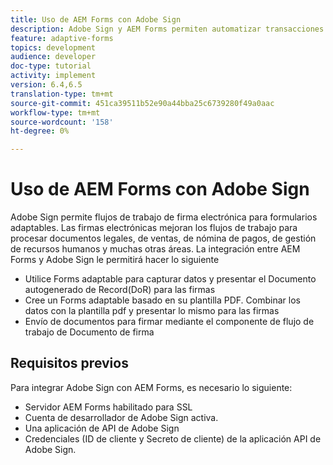 ```yaml
---
title: Uso de AEM Forms con Adobe Sign
description: Adobe Sign y AEM Forms permiten automatizar transacciones complejas e incluir firmas electrónicas legales como parte de una experiencia digital sin fisuras.
feature: adaptive-forms
topics: development
audience: developer
doc-type: tutorial
activity: implement
version: 6.4,6.5
translation-type: tm+mt
source-git-commit: 451ca39511b52e90a44bba25c6739280f49a0aac
workflow-type: tm+mt
source-wordcount: '158'
ht-degree: 0%

---
```


# Uso de AEM Forms con Adobe Sign

Adobe Sign permite flujos de trabajo de firma electrónica para formularios adaptables. Las firmas electrónicas mejoran los flujos de trabajo para procesar documentos legales, de ventas, de nómina de pagos, de gestión de recursos humanos y muchas otras áreas.
La integración entre AEM Forms y Adobe Sign le permitirá hacer lo siguiente

* Utilice Forms adaptable para capturar datos y presentar el Documento autogenerado de Record(DoR) para las firmas
* Cree un Forms adaptable basado en su plantilla PDF. Combinar los datos con la plantilla pdf y presentar lo mismo para las firmas
* Envío de documentos para firmar mediante el componente de flujo de trabajo de Documento de firma

## Requisitos previos

Para integrar Adobe Sign con AEM Forms, es necesario lo siguiente:

* Servidor AEM Forms habilitado para SSL
* Cuenta de desarrollador de Adobe Sign activa.
* Una aplicación de API de Adobe Sign
* Credenciales (ID de cliente y Secreto de cliente) de la aplicación API de Adobe Sign.

